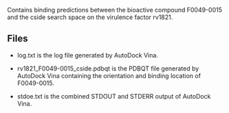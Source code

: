 Contains binding predictions between the bioactive compound F0049-0015 and the cside search space on the virulence factor rv1821.

## Files

- log.txt is the log file generated by AutoDock Vina.

- rv1821_F0049-0015_cside.pdbqt is the PDBQT file generated by AutoDock Vina containing the orientation and binding location of F0049-0015.

- stdoe.txt is the combined STDOUT and STDERR output of AutoDock Vina.

